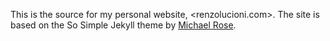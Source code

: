 This is the source for my personal website, <renzolucioni.com>. The site is based on the So Simple Jekyll theme by [Michael Rose](http://mademistakes.com).
